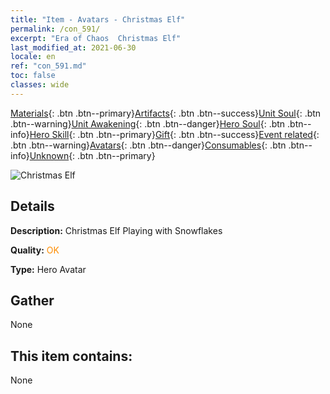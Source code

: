 ```yaml
---
title: "Item - Avatars - Christmas Elf"
permalink: /con_591/
excerpt: "Era of Chaos  Christmas Elf"
last_modified_at: 2021-06-30
locale: en
ref: "con_591.md"
toc: false
classes: wide
---
```

 [Materials](/Items/){: .btn .btn--primary}[Artifacts](/Items/Artifacts/){: .btn .btn--success}[Unit Soul](/Items/UnitSoul/){: .btn .btn--warning}[Unit Awakening](/Items/UnitAwakening/){: .btn .btn--danger}[Hero Soul](/Items/HeroSoul/){: .btn .btn--info}[Hero Skill](/Items/HeroSkill/){: .btn .btn--primary}[Gift](/Items/Gift/){: .btn .btn--success}[Event related](/Items/Events/){: .btn .btn--warning}[Avatars](/Items/Avatars/){: .btn .btn--danger}[Consumables](/Items/Consumables/){: .btn .btn--info}[Unknown](/Items/Unknown/){: .btn .btn--primary}

 ![Christmas Elf](/images/h/h_MutareDrake5.jpg)

## Details
 **Description:** Christmas Elf Playing with Snowflakes

 **Quality:** <span style="color: #FF8C00">OK</span>

 **Type:** Hero Avatar

## Gather

  None

## This item contains:

  None

